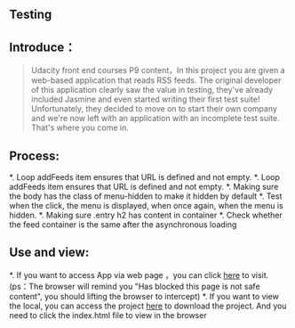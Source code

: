 ## Testing

## Introduce：
> Udacity front end courses P9 content，In this project you are given a web-based application that reads RSS feeds. The original developer of this application clearly saw the value in testing, they've already included Jasmine and even started writing their first test suite! Unfortunately, they decided to move on to start their own company and we're now left with an application with an incomplete test suite. That's where you come in.

## Process:
*. Loop addFeeds item ensures that URL is defined and not empty.
*. Loop addFeeds item ensures that URL is defined and not empty.
*. Making sure the body has the class of menu-hidden to make it hidden by default
*. Test when the click, the menu is displayed, when once again, when the menu is hidden.
*. Making sure .entry h2 has content in container
*. Check whether the feed container is the same after the asynchronous loading

## Use and view:
*. If you want to access App via web page ，you can click [here](https://github.com/singercat/testing) to visit. (ps：The browser will remind you "Has blocked this page is not safe content", you should lifting the browser to intercept)
*. If you want to view the local, you can access the project [here](https://github.com/singercat/testing
) to download the project. And you need to click the index.html file to view in the browser
